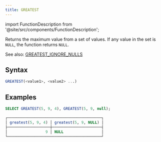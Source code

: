```yaml
---
title: GREATEST
---
```

import FunctionDescription from '@site/src/components/FunctionDescription';

<FunctionDescription description="Introduced or updated: v1.2.738"/>

Returns the maximum value from a set of values. If any value in the set is `NULL`, the function returns `NULL`.

See also: [GREATEST_IGNORE_NULLS](greatest-ignore-nulls.md)

## Syntax

```sql
GREATEST(<value1>, <value2> ...)
```

## Examples

```sql
SELECT GREATEST(5, 9, 4), GREATEST(5, 9, null);
```

```sql
┌──────────────────────────────────────────┐
│ greatest(5, 9, 4) │ greatest(5, 9, NULL) │
├───────────────────┼──────────────────────┤
│                 9 │ NULL                 │
└──────────────────────────────────────────┘
```